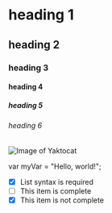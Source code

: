 # heading 1
## heading 2
### heading 3
#### heading 4
##### heading 5
###### heading 6


![Image of Yaktocat](https://octodex.github.com/images/yaktocat.png)


var myVar = "Hello, world!";


- [x] List syntax is required
- [ ] This item is complete
- [x] This item is not complete
